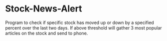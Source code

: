 # Stock-News-Alert
Program to check if specific stock has moved up or down by a specified percent over the last two days. If above threshold will gather 3 most popular articles on the stock and send to phone.
